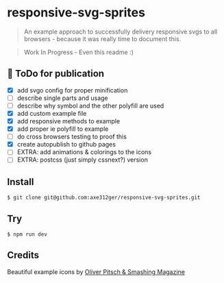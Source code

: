 responsive-svg-sprites
===============

> An example approach to successfully delivery responsive svgs to all browsers - because it was really time to document this.

> Work In Progress - Even this readme :)

## :rocket: ToDo for publication

* [x] add svgo config for proper minification
* [ ] describe single parts and usage
* [ ] describe why symbol and the other polyfill are used
* [x] add custom example file
* [x] add responsive methods to example
* [x] add proper ie polyfill to example
* [ ] do cross browsers testing to proof this
* [x] create autopublish to github pages
* [ ] EXTRA: add animations & colorings to the icons
* [ ] EXTRA: postcss (just simply cssnext?) version

## Install

```
$ git clone git@github.com:axe312ger/responsive-svg-sprites.git
```

## Try
```
$ npm run dev
```


## Credits

Beautiful example icons by [Oliver Pitsch & Smashing Magazine](https://www.smashingmagazine.com/2016/03/freebie-barista-iconset-50-icons-eps-png-svg/)
